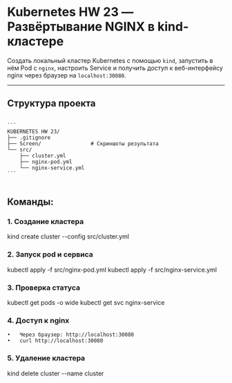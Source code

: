 # Kubernetes HW 23 — Развёртывание NGINX в kind-кластере

Создать локальный кластер Kubernetes с помощью `kind`, запустить в нём Pod с `nginx`, настроить Service и получить доступ к веб-интерфейсу nginx через браузер на `localhost:30080`.

---

## Структура проекта

<pre>
<code>
```
KUBERNETES HW 23/
├── .gitignore
├── Screen/                # Скриншоты результата
└── src/
    ├── cluster.yml
    ├── nginx-pod.yml
    └── nginx-service.yml
```
</code>
</pre>

## Команды:

### 1. Создание кластера
kind create cluster --config src/cluster.yml

### 2. Запуск pod и сервиса
kubectl apply -f src/nginx-pod.yml
kubectl apply -f src/nginx-service.yml

### 3. Проверка статуса
kubectl get pods -o wide
kubectl get svc nginx-service

### 4. Доступ к nginx
	•	Через браузер: http://localhost:30080
	•	curl http://localhost:30080
    
### 5. Удаление кластера
kind delete cluster --name cluster